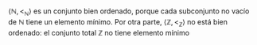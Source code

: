 $\langle \mathbb{N}, <_{\mathbb{N}}\rangle$ es un conjunto bien ordenado, porque cada subconjunto no vacío de $\mathbb{N}$ tiene un elemento mínimo. Por otra parte, $\langle \mathbb{Z}, <_{\mathbb{Z}}\rangle$ no está bien ordenado: el conjunto total $\mathbb{Z}$ no tiene elemento mínimo